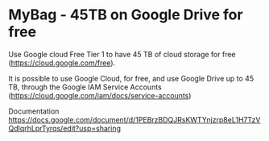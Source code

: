 # MyBag - 45TB on Google Drive for free
Use Google cloud Free Tier 1 to have 45 TB of cloud storage for free (https://cloud.google.com/free).

It is possible to use Google Cloud, for free, and use Google Drive up to 45 TB, through the Google IAM Service Accounts (https://cloud.google.com/iam/docs/service-accounts)

Documentation
https://docs.google.com/document/d/1PEBrzBDQJRsKWTYnjzrp8eL1H7TzVQdIqrhLprTyrqs/edit?usp=sharing
